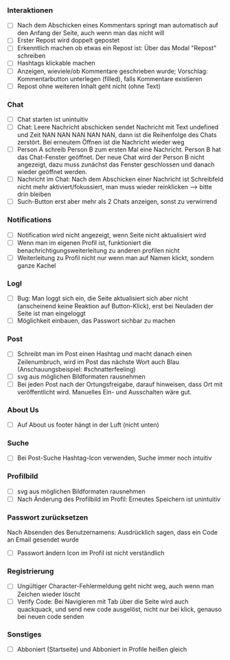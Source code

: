 
### Interaktionen
- [ ] Nach dem Abschicken eines Kommentars springt man automatisch auf den Anfang der Seite, auch wenn man das nicht will
- [ ] Erster Repost wird doppelt gepostet
- [ ] Erkenntlich machen ob etwas ein Repost ist: Über das Modal "Repost" schreiben
- [ ] Hashtags klickable machen
- [ ] Anzeigen, wieviele/ob Kommentare geschrieben wurde; Vorschlag: Kommentarbutton unterlegen (filled), falls Kommentare existieren
- [ ] Repost ohne weiteren Inhalt geht nicht (ohne Text)

### Chat
- [ ] Chat starten ist unintuitiv
- [ ] Chat: Leere Nachricht abschicken sendet Nachricht mit Text undefined und Zeit NAN NAN NAN NAN NAN, dann ist die Reihenfolge des Chats zerstört. Bei erneutem Öffnen ist die Nachricht wieder weg
- [ ] Person A schreib Person B zum ersten Mal eine Nachricht. Person B hat das Chat-Fenster geöffnet. Der neue Chat wird der Person B nicht angezeigt, dazu muss zunächst das Fenster geschlossen und danach wieder geöffnet werden.
- [ ] Nachricht im Chat: Nach dem Abschicken einer Nachricht ist Schreibfeld nicht mehr aktiviert/fokussiert, man muss wieder reinklicken --> bitte drin bleiben
- [ ] Such-Button erst aber mehr als 2 Chats anzeigen, sonst zu verwirrend

### Notifications

- [ ] Notification wird nicht angezeigt, wenn Seite nicht aktualisiert wird
- [ ] Wenn man im eigenen Profil ist, funktioniert die benachrichtigungsweiterleitung zu anderen profilen nicht
- [ ] Weiterleitung zu Profil nicht nur wenn man auf Namen klickt, sondern ganze Kachel

### LogI
- [ ] Bug: Man loggt sich ein, die Seite aktualisiert sich aber nicht (anscheinend keine Reaktion auf Button-Klick), erst bei Neuladen der Seite ist man eingeloggt
- [ ] Möglichkeit einbauen, das Passwort sichbar zu machen

### Post
- [ ] Schreibt man im Post einen Hashtag und macht danach einen Zeilenumbruch, wird im Post das nächste Wort auch Blau (Anschauungsbeispiel: #schnatterfeeling)
- [ ] svg aus möglichen Bildformaten rausnehmen
- [ ] Bei jeden Post nach der Ortungsfreigabe, darauf hinweisen, dass Ort mit veröffentlicht wird. Manuelles Ein- und Ausschalten wäre gut.

### About Us
- [ ] Auf About us footer hängt in der Luft (nicht unten) 

### Suche
- [ ] Bei Post-Suche Hashtag-Icon verwenden, Suche immer noch intuitiv


### Profilbild
- [ ] svg aus möglichen Bildformaten rausnehmen
- [ ] Nach Änderung des Profilbild im Profil: Erneutes Speichern ist unintuitiv

### Passwort zurücksetzen
Nach Absenden des Benutzernamens: Ausdrücklich sagen, dass ein Code an Email gesendet wurde
- [ ] Passwort ändern Icon im Profil ist nicht verständlich

### Registrierung
- [ ] Ungültiger Character-Fehlermeldung geht nicht weg, auch wenn man Zeichen wieder löscht
- [ ] Verify Code: Bei Navigieren mit Tab über die Seite wird auch quackquack, und send new code ausgelöst, nicht nur bei klick, genauso bei neuen code senden
    
### Sonstiges
- [ ] Abboniert (Startseite) und Abboniert in Profile heißen gleich